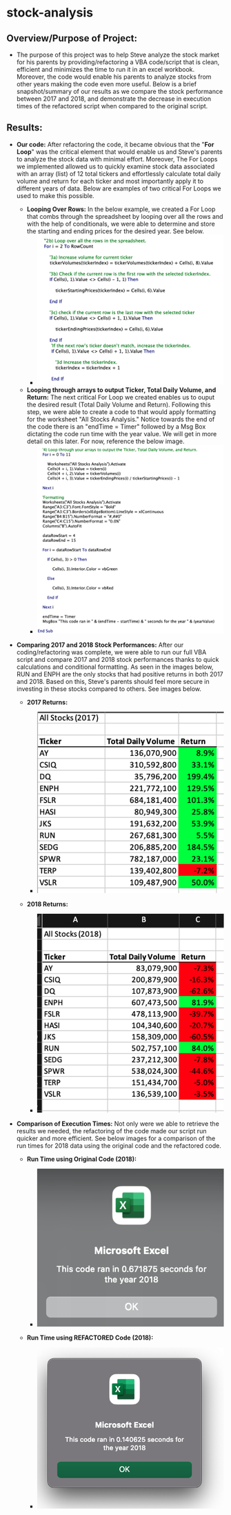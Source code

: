 # stock-analysis

## Overview/Purpose of Project:
   * The purpose of this project was to help Steve analyze the stock market for his parents by providing/refactoring a VBA code/script that is clean, efficient and minimizes the time to run it in an excel workbook. Moreover, the code would enable his parents to analyze stocks from other years making the code even more useful. Below is a brief snapshot/summary of our results as we compare the stock performance between 2017 and 2018, and demonstrate the decrease in execution times of the refactored script when compared to the original script.

## Results:
   * **Our code:** After refactoring the code, it became obvious that the "**For Loop**" was the critical element that would enable us and Steve's parents to analyze the stock data with minimal effort. Moreover, The For Loops we implemented allowed us to quickly examine stock data associated with an array (list) of 12 total tickers and effortlessly calculate total daily volume and return for each ticker and most importantly apply it to different years of data. Below are examples of two critical For Loops we used to make this possible. 
     * **Looping Over Rows:** In the below example, we created a For Loop that combs through the spreadsheet by looping over all the rows and with the help of conditionals, we were able to determine and store the starting and ending prices for the desired year. See below.
       * ![For_Loop_Over_Rows](Resources/For_Loop_over_rows.png)
     * **Looping through arrays to output Ticker, Total Daily Volume, and Return:** The next critical For Loop we created enables us to ouput the desired result (Total Daily Volume and Return). Following this step, we were able to create a code to that would apply formatting for the worksheet "All Stocks Analysis." Notice towards the end of the code there is an "endTime = Timer" followed by a Msg Box dictating the code run time with the year value. We will get in more detail on this later. For now, reference the below image.
       * ![For_Loop_through arrays](Resources/FOR_LOOP_ARRAYS_OUTPUT.png)
   * **Comparing 2017 and 2018 Stock Performances:** After our coding/refactoring was complete, we were able to run our full VBA script and compare 2017 and 2018 stock performances thanks to quick calculations and conditional formatting. As seen in the images below, RUN and ENPH are the only stocks that had positive returns in both 2017 and 2018. Based on this, Steve's parents should feel more secure in investing in these stocks compared to others. See images below.
       * **2017 Returns:** 
         * ![2017_Returns](Resources/2017_Results.png)
         
       * **2018 Returns:** 
         * ![2018_Results](Resources/2018_Results.png)
         
   * **Comparison of Execution Times:** Not only were we able to retrieve the results we needed, the refactoring of the code made our script run quicker and more efficient. See below images for a comparison of the run times for 2018 data using the original code and the refactored code.
   
       * **Run Time using Original Code (2018):**  
         * ![Original_2018_RT](Resources/Original_2018_runtime.png)
         
       * **Run Time using REFACTORED Code (2018):**
         * ![NEW_2018_RT](Resources/VBA_Challenge_2018.png)
      
